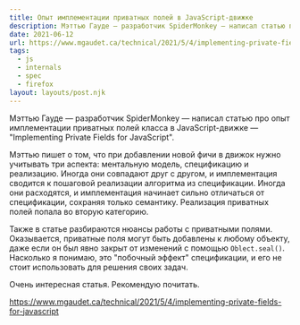 ```yaml
---
title: Опыт имплементации приватных полей в JavaScript-движке
description: Мэттью Гауде — разработчик SpiderMonkey — написал статью про опыт имплементации приватных полей класса в JavaScript-движке
date: 2021-06-12
url: https://www.mgaudet.ca/technical/2021/5/4/implementing-private-fields-for-javascript https://hacks.mozilla.org/2021/06/implementing-private-fields-for-javascript/
tags:
  - js
  - internals
  - spec
  - firefox
layout: layouts/post.njk
---
```

Мэттью Гауде — разработчик SpiderMonkey — написал статью про опыт имплементации приватных полей класса в JavaScript-движке — "Implementing Private Fields for JavaScript".

Мэттью пишет о том, что при добавлении новой фичи в движок нужно учитывать три аспекта: ментальную модель, спецификацию и реализацию. Иногда они совпадают друг с другом, и имплементация сводится к пошаговой реализации алгоритма из спецификации. Иногда они расходятся, и имплементация начинает сильно отличаться от спецификации, сохраняя только семантику. Реализация приватных полей попала во вторую категорию.

Также в статье разбираются нюансы работы c приватными полями. Оказывается, приватные поля могут быть добавлены к любому объекту, даже если он был явно закрыт от изменений с помощью `Oblect.seal()`. Насколько я понимаю, это "побочный эффект" спецификации, и его не стоит использовать для решения своих задач.

Очень интересная статья. Рекомендую почитать.

https://www.mgaudet.ca/technical/2021/5/4/implementing-private-fields-for-javascript
